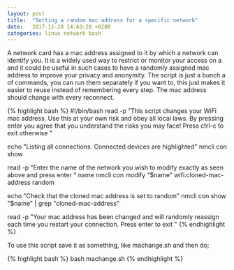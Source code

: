 ```yaml
---
layout: post
title:  "Setting a random mac address for a specific network"
date:   2017-11-20 14:43:28 +0200
categories: linux network bash
---
```


A network card has a mac address assigned to it by which a network can
identify you. It is a widely used way to restrict or
monitor your access on a and it could be useful in such cases
to have a randomly assigned mac address to improve your privacy and
anonymity. The script is just a bunch a of commands, you can run them
separately if you want to, this just makes it easier to reuse instead
of remembering every step. The mac address should change with every
reconnect. 

{% highlight bash %}
#!/bin/bash
read -p "This script changes your WiFi mac address. Use this at your
own risk and obey all local laws. By pressing enter you agree that you
understand the risks you may face! Press ctrl-c to exit otherwise "

echo "Listing all connections. Connected devices are highlighted"
nmcli con show 

read -p "Enter the name of the network you wish to modify exactly as
seen above and press enter " name 
nmcli con modify "$name" wifi.cloned-mac-address random

echo "Check that the cloned mac address is set to random" 
nmcli con show "$name" | grep "cloned-mac-address"

read -p "Your mac address has been changed and will randomly reassign
each time you restart your connection. Press enter to exit "
{% endhighlight %}

To use this script save it as something, like
machange.sh and then do;

{% highlight bash %}
bash machange.sh
{% endhighlight %}

